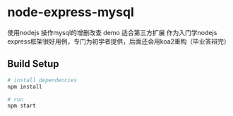 # node-express-mysql
使用nodejs 操作mysql的增删改查 demo 适合第三方扩展
作为入门学nodejs express框架很好用例，专门为初学者提供，后面还会用koa2重构（毕业答辩完）

## Build Setup

``` bash
# install dependencies
npm install

# run
npm start
```
